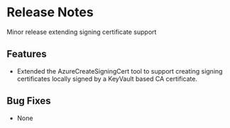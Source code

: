 # Release Notes
Minor release extending signing certificate support

## Features
- Extended the AzureCreateSigningCert tool to support creating signing certificates locally signed by a KeyVault based CA certificate.

## Bug Fixes
- None
